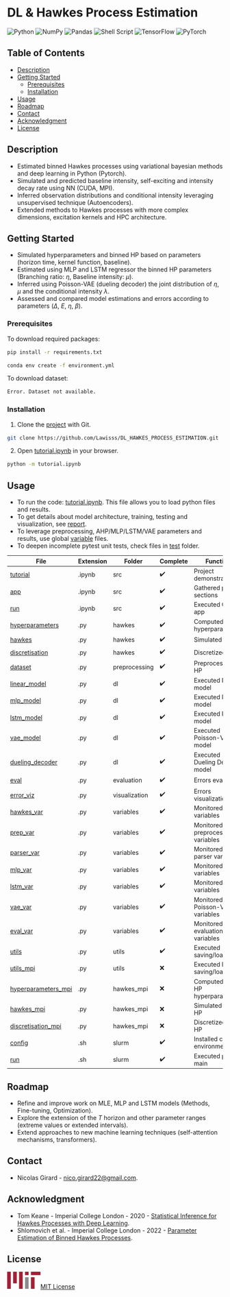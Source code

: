 # DL & Hawkes Process Estimation

![Python](https://img.shields.io/badge/python-3670A0?style=for-the-badge&logo=python&logoColor=ffdd54) ![NumPy](https://img.shields.io/badge/numpy-%23013243.svg?style=for-the-badge&logo=numpy&logoColor=white) ![Pandas](https://img.shields.io/badge/pandas-%23150458.svg?style=for-the-badge&logo=pandas&logoColor=white) ![Shell Script](https://img.shields.io/badge/shell_script-%23121011.svg?style=for-the-badge&logo=gnu-bash&logoColor=white) ![TensorFlow](https://img.shields.io/badge/TensorFlow-%23FF6F00.svg?style=for-the-badge&logo=TensorFlow&logoColor=white) ![PyTorch](https://img.shields.io/badge/PyTorch-%23EE4C2C.svg?style=for-the-badge&logo=PyTorch&logoColor=white)

<!--- Results illustration here --->

## Table of Contents

- [Description](#description)
- [Getting Started](#getting-started)
  - [Prerequisites](#prerequisites)
  - [Installation](#installation)
- [Usage](#usage)
- [Roadmap](#roadmap)
- [Contact](#contact)
- [Acknowledgment](#acknowledgment)
- [License](#license)

## Description

- Estimated binned Hawkes processes using variational bayesian methods and deep learning in Python (Pytorch).
- Simulated and predicted baseline intensity, self-exciting and intensity decay rate using NN (CUDA, MPI).
- Inferred observation distributions and conditional intensity leveraging unsupervised technique (Autoencoders).
- Extended methods to Hawkes processes with more complex dimensions, excitation kernels and HPC architecture.

<!--- Project features here --->

## Getting Started

- Simulated hyperparameters and binned HP based on parameters (horizon time, kernel function, baseline).
- Estimated using MLP and LSTM regressor the binned HP parameters (Branching ratio: $\eta$, Baseline intensity: $\mu$).
- Inferred using Poisson-VAE (dueling decoder) the joint distribution of ${{\eta,\mu}}$ and the conditional intensity $\lambda$.
- Assessed and compared model estimations and errors according to parameters ($\Delta$, $E$, $\eta$, $\beta$).

### Prerequisites

To download required packages:

```sh
pip install -r requirements.txt
```

```sh
conda env create -f environment.yml
```

To download dataset:

```sh
Error. Dataset not available.
```

### Installation

1. Clone the [project](https://github.com/Lawisss/DL_HAWKES_PROCESS_ESTIMATION) with Git.

```sh
git clone https://github.com/Lawisss/DL_HAWKES_PROCESS_ESTIMATION.git
```

2. Open [tutorial.ipynb](https://github.com/Lawisss/DL_HAWKES_PROCESS_ESTIMATION/blob/main/src/tutorial.ipynb) in your browser.

```sh
python -m tutorial.ipynb
```

## Usage

- To run the code: [tutorial.ipynb](https://github.com/Lawisss/DL_HAWKES_PROCESS_ESTIMATION/blob/main/src/tutorial.ipynb). This file allows you to load python files and results.
- To get details about model architecture, training, testing and visualization, see [report](https://github.com/Lawisss/DL_HAWKES_PROCESS_ESTIMATION/blob/main/report/report.pdf).
- To leverage preprocessing, AHP/MLP/LSTM/VAE parameters and results, use global [variable](https://github.com/Lawisss/DL_HAWKES_PROCESS_ESTIMATION/tree/main/src/variables) files.
- To deepen incomplete pytest unit tests, check files in [test](https://github.com/Lawisss/DL_HAWKES_PROCESS_ESTIMATION/tree/main/test) folder.

|                                         File                                                                       |               Extension               |               Folder                  |               Complete                |               Function                |
| ------------------------------------------------------------------------------------------------------------------ | ------------------------------------- | ------------------------------------- | ------------------------------------- | ------------------------------------- |
| [tutorial](https://github.com/Lawisss/DL_HAWKES_PROCESS_ESTIMATION/blob/main/src/tutorial.ipynb)     | .ipynb                                   | src                        | ✔️                                   | Project demonstration
| [app](https://github.com/Lawisss/DL_HAWKES_PROCESS_ESTIMATION/blob/main/src/app.py)     | .ipynb                                   | src                        | ✔️                                   | Gathered project sections
| [run](https://github.com/Lawisss/DL_HAWKES_PROCESS_ESTIMATION/blob/main/src/run.py)     | .ipynb                                   | src                        | ✔️                                   | Executed CLI app
| [hyperparameters](https://github.com/Lawisss/DL_HAWKES_PROCESS_ESTIMATION/blob/main/src/hawkes/hyperparameters.py)     | .py                                   | hawkes                        | ✔️                                   | Computed HP hyperparameters
| [hawkes](https://github.com/Lawisss/DL_HAWKES_PROCESS_ESTIMATION/blob/main/src/hawkes/simulation.py)   | .py                                   | hawkes                          | ✔️                                   | Simulated HP
| [discretisation](https://github.com/Lawisss/DL_HAWKES_PROCESS_ESTIMATION/blob/main/src/hawkes/discretisation.py)                     | .py                                   | hawkes                           | ✔️                                   | Discretized HP                       |
| [dataset](https://github.com/Lawisss/DL_HAWKES_PROCESS_ESTIMATION/blob/main/src/preprocessing/dataset.py)     | .py                                   | preprocessing               | ✔️                                   | Preprocessed HP
| [linear_model](https://github.com/Lawisss/DL_HAWKES_PROCESS_ESTIMATION/blob/main/src/dl/linear_model.py)    | .py                                   | dl                        | ✔️                                   | Executed Linear model               |
| [mlp_model](https://github.com/Lawisss/DL_HAWKES_PROCESS_ESTIMATION/blob/main/src/dl/mlp_model.py)       | .py                                   | dl                         | ✔️                                   | Executed MLP model                |
| [lstm_model](https://github.com/Lawisss/DL_HAWKES_PROCESS_ESTIMATION/blob/main/src/dl/lstm_model.py)       | .py                                   | dl                         | ✔️                                   | Executed LSTM model                |
| [vae_model](https://github.com/Lawisss/DL_HAWKES_PROCESS_ESTIMATION/blob/main/src/dl/vae_model.py)    | .py                                   | dl                        | ✔️                                   | Executed Poisson-VAE model               |
| [dueling_decoder](https://github.com/Lawisss/DL_HAWKES_PROCESS_ESTIMATION/blob/main/src/dl/dueling_decoder.py)    | .py                                   | dl                        | ✔️                                   | Executed Dueling Decoder model               |
[eval](https://github.com/Lawisss/DL_HAWKES_PROCESS_ESTIMATION/blob/main/src/evaluation/eval.py)   | .py                                   | evaluation                     | ✔️                                   | Errors evaluation
[error_viz](https://github.com/Lawisss/DL_HAWKES_PROCESS_ESTIMATION/blob/main/src/visualization/error_viz.py)   | .py                                   | visualization                     | ✔️                                   | Errors visualization
| [hawkes_var](https://github.com/Lawisss/DL_HAWKES_PROCESS_ESTIMATION/blob/main/src/variables/hawkes_var.py)     | .py                                 | variables                           | ✔️                                   | Monitored HP variables          |
| [prep_var](https://github.com/Lawisss/DL_HAWKES_PROCESS_ESTIMATION/blob/main/src/variables/prep_var.py)     | .py                                   | variables                     | ✔️                                   | Monitored preprocessing variables   |
[parser_var](https://github.com/Lawisss/DL_HAWKES_PROCESS_ESTIMATION/blob/main/src/variables/parser_var.py)   | .py                                   | variables                     | ✔️                                   | Monitored parser variables |
| [mlp_var](https://github.com/Lawisss/DL_HAWKES_PROCESS_ESTIMATION/blob/main/src/variables/mlp_var.py)   | .py                                   | variables                        | ✔️                                   | Monitored MLP variables                   |
| [lstm_var](https://github.com/Lawisss/DL_HAWKES_PROCESS_ESTIMATION/blob/main/src/variables/lstm_var.py)   | .py                                   | variables                        | ✔️                                   | Monitored LSTM variables                   |
[vae_var](https://github.com/Lawisss/DL_HAWKES_PROCESS_ESTIMATION/blob/main/src/variables/vae_var.py)   | .py                                   | variables                        | ✔️                                   | Monitored Poisson-VAE variables                   |
[eval_var](https://github.com/Lawisss/DL_HAWKES_PROCESS_ESTIMATION/blob/main/src/variables/eval_var.py)   | .py                                   | variables                     | ✔️                                   | Monitored evaluation variables               |
[utils](https://github.com/Lawisss/DL_HAWKES_PROCESS_ESTIMATION/blob/main/src/utils/utils.py)   | .py                                   | utils                        | ✔️                                   | Executed saving/loading                  |
[utils_mpi](https://github.com/Lawisss/DL_HAWKES_PROCESS_ESTIMATION/blob/main/src/utils/utils_mpi.py)   | .py                                   | utils                        | ❌                                  | Executed MPI saving/loading                   |
[hyperparameters_mpi](https://github.com/Lawisss/DL_HAWKES_PROCESS_ESTIMATION/blob/main/src/hawkes_mpi/hyperparameters_mpi.py)   | .py                                   | hawkes_mpi                      | ❌                                   | Computed MPI HP hyperparameters       |
[hawkes_mpi](https://github.com/Lawisss/DL_HAWKES_PROCESS_ESTIMATION/blob/main/src/hawkes_mpi/simulation_mpi.py)   | .py                                   | hawkes_mpi                      | ❌                                   | Simulated MPI HP                   |
[discretisation_mpi](https://github.com/Lawisss/DL_HAWKES_PROCESS_ESTIMATION/blob/main/src/hawkes_mpi/discretisation_mpi.py)   | .py                                   | hawkes_mpi                       | ❌                                   | Discretized MPI HP                   |
[config](https://github.com/Lawisss/DL_HAWKES_PROCESS_ESTIMATION/blob/main/src/slurm/script/config.sh)   | .sh                                   | slurm                        | ✔️                                   | Installed conda environment
[run](https://github.com/Lawisss/DL_HAWKES_PROCESS_ESTIMATION/blob/main/src/slurm/script/run.sh)   | .sh                                   | slurm                        | ✔️                                   | Executed project main

## Roadmap

- Refine and improve work on MLE, MLP and LSTM models (Methods, Fine-tuning, Optimization).
- Explore the extension of the $T$ horizon and other parameter ranges (extreme values or extended intervals).
- Extend approaches to new machine learning techniques (self-attention mechanisms, transformers).

## Contact

- Nicolas Girard - nico.girard22@gmail.com.

## Acknowledgment

- Tom Keane - Imperial College London - 2020 - [Statistical Inference for Hawkes Processes with Deep Learning](https://tom-keane.github.io/project_1.pdf).
- Shlomovich et al. - Imperial College London - 2022 - [Parameter Estimation of Binned Hawkes Processes](https://www.tandfonline.com/doi/full/10.1080/10618600.2022.2050247).

## License

<a href="https://choosealicense.com/licenses/mit/"><img src="https://raw.githubusercontent.com/johnturner4004/readme-generator/master/src/components/assets/images/mit.svg" height=40 />MIT License</a>
